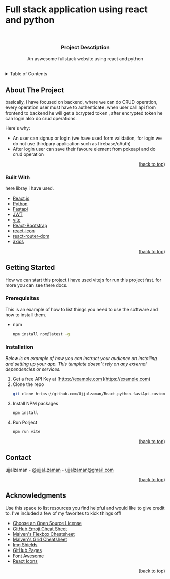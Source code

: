 # Full stack application using react and python
<div id="top"></div>


<!-- PROJECT LOGO -->
<br />
<div align="center">

  <h3 align="center">Project Desctiption</h3>

  <p align="center">
   An aswesome fullstack website using react and python
    <br />
    <br />
  </p>
</div>



<!-- TABLE OF CONTENTS -->
<details>
  <summary>Table of Contents</summary>
  <ol>
    <li>
      <a href="#about-the-project">About The Project</a>
      <ul>
        <li><a href="#built-with">Built With</a></li>
      </ul>
    </li>
    <li>
      <a href="#getting-started">Getting Started</a>
      <ul>
        <li><a href="#prerequisites">Prerequisites</a></li>
        <li><a href="#installation">Installation</a></li>
      </ul>
    </li>
    <li><a href="#usage">Usage</a></li>
    <li><a href="#roadmap">Roadmap</a></li>
    <li><a href="#contributing">Contributing</a></li>
    <li><a href="#license">License</a></li>
    <li><a href="#contact">Contact</a></li>
    <li><a href="#acknowledgments">Acknowledgments</a></li>
  </ol>
</details>



<!-- ABOUT THE PROJECT -->
## About The Project

basically, i have focused on backend, where we can do CRUD operation, every operation user must have to authenticate.
when user call api from frontend to backend he will get a bcrypted token , after encrypted token he can login also do crud operations.

Here's why:
* An user can signup or login (we have used form validation, for login we do not use thirdpary application such as firebase/oAuth)
* After login user can save their favoure element from pokeapi and do crud operation 


<p align="right">(<a href="#top">back to top</a>)</p>



### Built With

here libray i have used.

* [React.js](https://reactjs.org/)
* [Python](#)
* [Fastapi](#)
* [JWT](#)
* [vite](#)
* [React-Bootstrap](#)
* [react-icon](#)
* [react-router-dom](#)
* [axios](#)


<p align="right">(<a href="#top">back to top</a>)</p>



<!-- GETTING STARTED -->
## Getting Started

How we can start this project.i have used vitejs for run this project fast.
for more you can see there docs.

### Prerequisites

This is an example of how to list things you need to use the software and how to install them.
* npm
  ```sh
  npm install npm@latest -g
  ```

### Installation

_Below is an example of how you can instruct your audience on installing and setting up your app. This template doesn't rely on any external dependencies or services._

1. Get a free API Key at [https://example.com](https://example.com)
2. Clone the repo
   ```sh
   git clone https://github.com/Ujjalzaman/React-python-fastApi-custom-authentication.git
   ```
3. Install NPM packages
   ```sh
   npm install
   ```
4. Run Porject
   ```sh
   npm run vite
   ```

<p align="right">(<a href="#top">back to top</a>)</p>









<!-- CONTACT -->
## Contact

ujjalzaman - [@ujjal_zaman](https://twitter.com/ujjal_zaman) - ujjalzaman@gmail.com

<p align="right">(<a href="#top">back to top</a>)</p>



<!-- ACKNOWLEDGMENTS -->
## Acknowledgments

Use this space to list resources you find helpful and would like to give credit to. I've included a few of my favorites to kick things off!

* [Choose an Open Source License](https://choosealicense.com)
* [GitHub Emoji Cheat Sheet](https://www.webpagefx.com/tools/emoji-cheat-sheet)
* [Malven's Flexbox Cheatsheet](https://flexbox.malven.co/)
* [Malven's Grid Cheatsheet](https://grid.malven.co/)
* [Img Shields](https://shields.io)
* [GitHub Pages](https://pages.github.com)
* [Font Awesome](https://fontawesome.com)
* [React Icons](https://react-icons.github.io/react-icons/search)

<p align="right">(<a href="#top">back to top</a>)</p>



<!-- MARKDOWN LINKS & IMAGES -->
<!-- https://www.markdownguide.org/basic-syntax/#reference-style-links -->
[contributors-shield]: https://img.shields.io/github/contributors/othneildrew/Best-README-Template.svg?style=for-the-badge
[contributors-url]: https://github.com/othneildrew/Best-README-Template/graphs/contributors
[forks-shield]: https://img.shields.io/github/forks/othneildrew/Best-README-Template.svg?style=for-the-badge
[forks-url]: https://github.com/othneildrew/Best-README-Template/network/members
[stars-shield]: https://img.shields.io/github/stars/othneildrew/Best-README-Template.svg?style=for-the-badge
[stars-url]: https://github.com/othneildrew/Best-README-Template/stargazers
[issues-shield]: https://img.shields.io/github/issues/othneildrew/Best-README-Template.svg?style=for-the-badge
[issues-url]: https://github.com/othneildrew/Best-README-Template/issues
[license-shield]: https://img.shields.io/github/license/othneildrew/Best-README-Template.svg?style=for-the-badge
[license-url]: https://github.com/othneildrew/Best-README-Template/blob/master/LICENSE.txt
[linkedin-shield]: https://img.shields.io/badge/-LinkedIn-black.svg?style=for-the-badge&logo=linkedin&colorB=555
[linkedin-url]: https://linkedin.com/in/othneildrew
[product-screenshot]: images/screenshot.png

